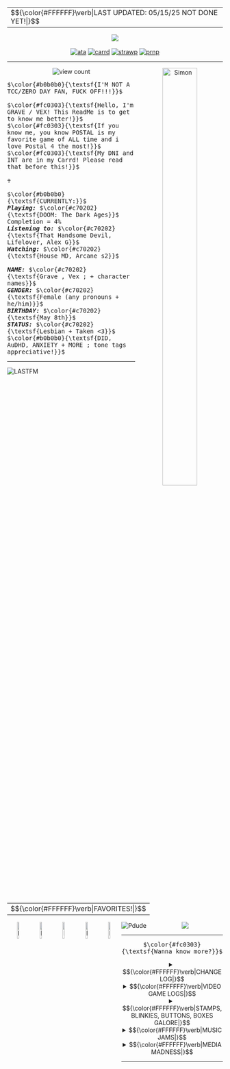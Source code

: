 <div align="center">
<table>
<tr>
  <td>$${\color{#FFFFFF}\verb|LAST UPDATED: 05/15/25 NOT DONE YET!|}$$</td>
</tr>
</table>

![](https://64.media.tumblr.com/549f3609cec3c5d0f069f653af3a148e/6869b527f3370e87-38/s2048x3072/ceec0c035a21a99f8fcb7cb76c47ec18872727a5.pnj)

<a href="https://vexulii.atabook.org/"><img src="https://64.media.tumblr.com/07ca6df46127e58ffbcc297bc0641ce4/f75810b6a46a81bc-d3/s100x200/a184a4146e27480a8897f1a55a0fd12194dacd03.pnj" align="center" alt="ata" title="ATABOOK"></a>
<a href="https://vexgrave.ju.mp/"><img src="https://64.media.tumblr.com/5ee9de85af23a4b60da67f35b5a4b1dd/f75810b6a46a81bc-29/s100x200/2632e1aa7d9d83e1d4507c50de96251e3b853f78.pnj" align="center" alt="carrd" title="CARRD"></a>
<a href="https://vexulii.straw.page/gonepostal"><img src="https://64.media.tumblr.com/1ddea90f8cc66a8e701627b44fd233d1/f75810b6a46a81bc-c7/s100x200/7223ea453f7513187750d1b9503d463b818d78d4.pnj" align="center" alt="strawp" title="STRAWPAGE"></a>
<a href="https://en.pronouns.page/@vexulii#google_vignette"><img src="https://64.media.tumblr.com/43685abb7af867573d2fd6ddc492fed2/f75810b6a46a81bc-70/s100x200/d4b43384c97b00511d93db426f0b965b106a1759.pnj" align="center" alt="prnp" title="PRONOUNS PAGE"></a>

<hr>
<img src="https://64.media.tumblr.com/4911cc8881c4b3919135f070714ba0a1/581d3029efd2f724-d2/s500x750/29cf54084d51db51a5f4912ddbb145fd03469b0e.pnj" width="40%" height="50%" align="right" alt="Simon" title="Art by SKELTRR">

 <img src="https://komarev.com/ghpvc/?username=vexuliii&color=780F0F&amp;label=Monsters+Killed:" align="center" alt="view count" title="I see youuu"></a>


<p align="left"> <kbd>$\color{#b0b0b0}{\textsf{I'M NOT A TCC/ZERO DAY FAN, FUCK OFF!!!}}$<br><br>$\color{#fc0303}{\textsf{Hello, I'm GRAVE / VEX! This ReadMe is to get to know me better!}}$<br>$\color{#fc0303}{\textsf{If you know me, you know POSTAL is my favorite game of ALL time and i love Postal 4 the most!}}$<br>$\color{#fc0303}{\textsf{My DNI and INT are in my Carrd! Please read that before this!}}$<br><br>♰<br><br>$\color{#b0b0b0}{\textsf{CURRENTLY:}}$<br><i><b>Playing:</i></b> $\color{#c70202}{\textsf{DOOM: The Dark Ages}}$ Completion = 4%<br><b><i>Listening to:</i></b> $\color{#c70202}{\textsf{That Handsome Devil, Lifelover, Alex G}}$<br><b><i>Watching:</i></b> $\color{#c70202}{\textsf{House MD, Arcane s2}}$ <br><br><b><i>NAME:</i></b> $\color{#c70202}{\textsf{Grave , Vex ; + character names}}$ <br><b><i>GENDER:</i></b> $\color{#c70202}{\textsf{Female (any pronouns + he/him)}}$ <br><b><i>BIRTHDAY:</i></b> $\color{#c70202}{\textsf{May 8th}}$ <br><b><i>STATUS:</i></b> $\color{#c70202}{\textsf{Lesbian + Taken <3}}$ <br> $\color{#b0b0b0}{\textsf{DID, AuDHD, ANXIETY + MORE ; tone tags appreciative!}}$&nbsp;</kbd> 

<hr> 

<a href="https://www.last.fm/user/Vexulii"><img src="https://lastfm-recently-played.vercel.app/api?user=Vexulii&footer_style=compact_stats&count=1&width=500&loved=true&header_style=none&bg_color=780F0F" align="left" alt="LASTFM" title="Hey, thats some good tunes!"></a>


<br>

<table>
<tr>
  <td>$${\color{#FFFFFF}\verb|FAVORITES!|}$$</td>
</tr>
</table>

<!---IM SO CONFUSED SOMEONE SAVE ME-->

<a href="https://open.spotify.com/track/57CsspUUBt5A65WRgywR7f?si=dcfabf75d2744ff1"><img src="https://64.media.tumblr.com/6aba530459a41cd9b617a6fd5a8ed418/27c7f397606aef4d-69/s540x810/b133da597212dcbadc6ef5dc5a096c70893685d9.pnj" width="10%" height="10%" align="left" alt="LASTFM" title="Gone Postal - A Fall To Break"></a>
<a href="https://open.spotify.com/track/05NpeTQWnzXS1d8ZqL4YFZ?si=4fdb62036198419f"><img src="https://64.media.tumblr.com/6c8f2f5032596426737a5e9e5c994147/27c7f397606aef4d-aa/s400x600/e43653579d54e975c84ce6f7365a948698951242.pnj" width="10%" height="10%" align="left" alt="LASTFM" title="Twisted Transistor - Korn"></a>
<a href="https://open.spotify.com/track/3faORyOXd3nhvEAXzleLDb?si=6ea637414dd84591"><img src="https://64.media.tumblr.com/1032d2ff68e947693a4ddedca7bf5d92/27c7f397606aef4d-93/s400x600/440fdd49d079d786a25bb5a8069433db3f4cf25c.pnj" width="10%" height="10%" align="left" alt="LASTFM" title="Lifelover - En Man I Sina Sämsta År"></a>
<a href="https://open.spotify.com/track/33yAEqzKXexYM3WlOYtTfQ?si=a5fb5dd3eee248e4"><img src="https://64.media.tumblr.com/f0c4a57f7239c3d67766fa2cb92a7a83/27c7f397606aef4d-23/s400x600/a693a438d4de9124be13a1943fac93fe3a347ac7.pnj" width="10%" height="10%" align="left" alt="LASTFM" title="D.A.N.C.E - Justice"></a>
<a href="https://open.spotify.com/track/1R2S07B6YqebXf3SbDK0dR?si=0229893360bd4bd5"><img src="https://64.media.tumblr.com/68059f2098b872f88310da2878c2db38/27c7f397606aef4d-d1/s400x600/6c04ff3528ebf671ca951983e468cb6da8b8e669.pnj" width="10%" height="10%" align="left" alt="LASTFM" title="1937 Statepark - Car Seat Headrest"></a>


<img src="https://64.media.tumblr.com/f1d2ddf8c02a573531daa29cbb134720/448de2f235b8fcbe-70/s500x750/b40b73a25b67d08b5cec03cc0af7de6e586a5c75.pnj" align="left" alt="Pdude" title="Art by SKELTRR"></a>

![](https://64.media.tumblr.com/2931c70dd11e6a170720fcd1bd1490f7/5657e6f916b52bef-7f/s250x400/9edc6bb85af6a9450286b51ddbad13faaad04cd0.gifv)

<hr>

</details>

<kbd>$\color{#fc0303}{\textsf{Wanna know more?}}$

<details>
                                                            <summary> <td>$${\color{#FFFFFF}\verb|CHANGELOG|}$$</td></summary>
  <b><i>2025</i></b> <br><br>
  <div align="right">
              ♰ fixed change log align - 5/16 <br>
              ♰ fixed sub details in stamps and stuff - 5/16 <br>
              ♰ added warning to stamps and stuff - 5/15 <br>
              ♰ added sub details in stamps and stuff - 5/15 <br>
              ♰ removed doom punch... - 5/15 <br>
              ♰ added doom punch - 5/15 <br>
              ♰ fixed backwards change longs - 5/15 <br>
              ♰ added media logs - 5/15<br>
              ♰ added music logs - 5/15<br> 
              ♰ added year date to changelogs - 5/15<br>
              ♰ fixed divider issues in changelogs - 5/15<br>
              ♰ added webgraphics details - 5/15<br>
              ♰ added changelogs - 5/15 <br>

 
  <hr>

  </details>

  
<details>
                                                      <summary> <td>$${\color{#FFFFFF}\verb|VIDEO GAME LOGS|}$$</td></summary>

 
  <hr>
<a href="https://store.steampowered.com/app/232770/POSTAL/"><img src="https://64.media.tumblr.com/9371e0f6a90a07094d463d5118b24141/d02b2c8733e9f7dd-61/s250x400/199b993a94567a5904473c5ca02c1cf442c5a864.gifv" width="115" align="left" alt="postal" title="Postal 1997"></a> 

<div align="right">

Postal is a 1997 top-down shooter video game developed by Running with Scissors and published by Ripcord Games. Playing as the Postal Dude after getting evicted from your home, the Dude has a series of delusions leading him to believe the United States Air Force is putting chemicals in the air to make a plague infecting the civilians in Paradise, Arizona. Goal: kill all the 'hostiles' inside each area of the map, but, the option to kill civilians is there too. Go play postal for the conclusion!
<br>
<b><i>Completed:</b></i> yes ♰ <b><i>Rating:</b></i> 5/5 (bias) ♰ <b><i>100%?:</b></i> almost... ♰ 18/27 achievements ♰
<hr>



<a href="https://store.steampowered.com/app/550/Left_4_Dead_2/"><img src="https://64.media.tumblr.com/1baa26b86f75e2dc64ed29f1d0eb8801/d02b2c8733e9f7dd-ed/s250x400/d43a9e58ad9cb4670002813cabe5eea094cc7d2b.gifv" width="115" align="left" alt="l4d2" title="Left 4 Dead 2"></a>

<div align="left">

<br>
Set in the zombie apocalypse, Left 4 Dead 2 (L4D2) is the highly anticipated sequel to the award-winning Left 4 Dead, the #1 co-op game of 2008. Not much to describe about l4d since everyone knows it,, but i looove playing as Ellis and Bill. My favorite weapon to use is the SG-552 along with the uzi! I think my favorite maps have to be Dark Carnival and Dead Center just because of the end maps... I also go nuts over the special infected designs, and I looove Smokers sm...
<br>
<b><i>Completed:</b></i> yes ♰ <b><i>Rating:</b></i> 4/5 ♰ <b><i>100%?:</b></i> No ♰ 27/101 achievements ♰
<hr>


</details>

  <details>
                                              <summary> <td>$${\color{#FFFFFF}\verb|STAMPS, BLINKIES, BUTTONS, BOXES GALORE|}$$</td></summary>
<br>
    <kbd>$\color{#fc0303}{\textsf{WARNING! EYESTRAIN, FLASHING/FAST IMAGES!}}$</kbd>
    <br>

<br>
<div align="right">
  <details>
    <summary> <td>$${\color{#FFFFFF}\verb|STAMPS|}$$</td></summary>
  </details>

  <details>
    <summary> <td>$${\color{#FFFFFF}\verb|BLINKIES|}$$</td></summary>
  </details>

  <details>
    <summary> <td>$${\color{#FFFFFF}\verb|BUTTONS|}$$</td></summary>
  </details>

  <details>
    <summary> <td>$${\color{#FFFFFF}\verb|USERBOXES|}$$</td></summary>
  </details>

  <details>
    <summary> <td>$${\color{#FFFFFF}\verb|PERSONAL GRAPHICS|}$$</td></summary>
    ones that i relate to and whatnot
  </details>

<details>
    <summary> <td>$${\color{#FFFFFF}\verb|STAMPS + BLINKIES I'VE MADE|}$$</td></summary>
  brutally murder people with hatches and whatnot....
  </details>

 <hr>
  </details>


</details>

</details>

<details>
                                                        <summary> <td>$${\color{#FFFFFF}\verb|MUSIC JAMS|}$$</td></summary>
<hr>


</details>


</details>

<details>
                                                      <summary> <td>$${\color{#FFFFFF}\verb|MEDIA MADNESS|}$$</td></summary>
<hr>


</details>
<hr>

<div>
  
